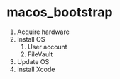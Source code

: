 # macos_bootstrap

1. Acquire hardware
2. Install OS
   1. User account
   2. FileVault
3. Update OS
4. Install Xcode
